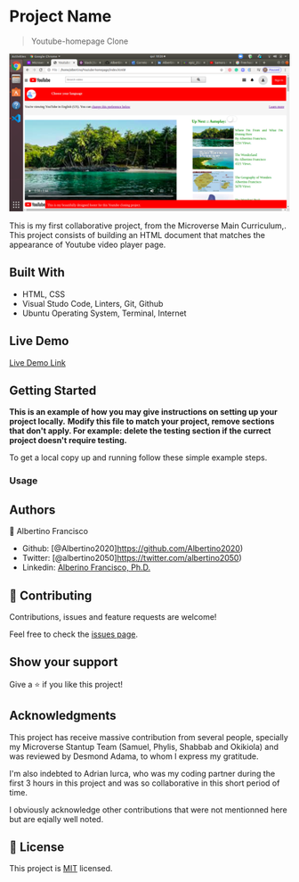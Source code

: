 # Project Name

> Youtube-homepage Clone

![screenshot](./images/myTube.png)

 This is my first collaborative project, from the Microverse Main Curriculum,. This project consists of building an HTML document that matches the appearance of Youtube video player page.

## Built With

- HTML, CSS
- Visual Studo Code, Linters, Git, Github
- Ubuntu Operating System, Terminal, Internet

## Live Demo

[Live Demo Link](https://github.com/Albertino2020/Youtube-homepage/tree/working-branch)


## Getting Started

**This is an example of how you may give instructions on setting up your project locally.**
**Modify this file to match your project, remove sections that don't apply. For example: delete the testing section if the currect project doesn't require testing.**


To get a local copy up and running follow these simple example steps.

### Usage



## Authors

👤 Albertino Francisco

- Github: [@Albertino2020]https://github.com/Albertino2020)
- Twitter: [@albertino2050]https://twitter.com/albertino2050)
- Linkedin: [Alberino Francisco, Ph.D.](https://www.linkedin.com/in/boamorte/)


## 🤝 Contributing

Contributions, issues and feature requests are welcome!

Feel free to check the [issues page](issues/).

## Show your support

Give a ⭐️ if you like this project!

## Acknowledgments
This project has receive massive contribution from several people, specially my Microverse Stantup Team (Samuel, Phylis, Shabbab and Okikiola) and was reviewed by Desmond Adama, to whom I express my gratitude.

I'm also indebted to Adrian Iurca, who was my coding partner during the first 3 hours in this project and was so collaborative in this short period of time.

I obviously acknowledge other contributions that were not mentionned here but are eqially well noted.

## 📝 License

This project is [MIT](lic.url) licensed.
